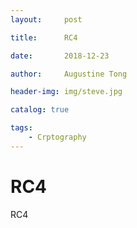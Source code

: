 ```yaml
---
layout:     post

title:      RC4

date:       2018-12-23

author:     Augustine Tong

header-img: img/steve.jpg

catalog: true

tags:
    - Crptography
---
```


# RC4
RC4